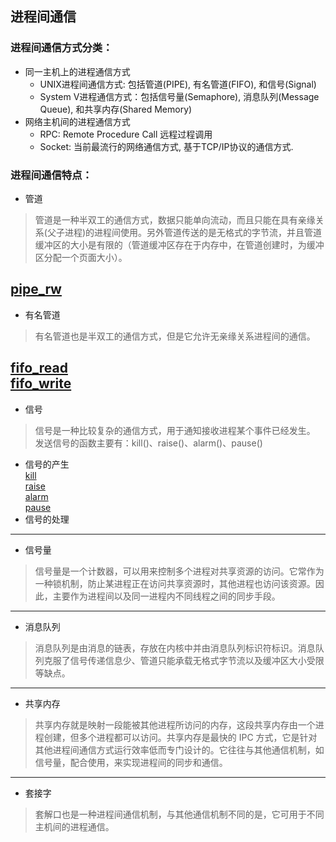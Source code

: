 ## 进程间通信

### 进程间通信方式分类：
* 同一主机上的进程通信方式
	* UNIX进程间通信方式: 包括管道(PIPE), 有名管道(FIFO), 和信号(Signal)
	* System V进程通信方式：包括信号量(Semaphore), 消息队列(Message Queue), 和共享内存(Shared Memory)
* 网络主机间的进程通信方式
	* RPC: Remote Procedure Call 远程过程调用
	* Socket: 当前最流行的网络通信方式, 基于TCP/IP协议的通信方式.

### 进程间通信特点：
* 管道
> 管道是一种半双工的通信方式，数据只能单向流动，而且只能在具有亲缘关系(父子进程)的进程间使用。另外管道传送的是无格式的字节流，并且管道缓冲区的大小是有限的（管道缓冲区存在于内存中，在管道创建时，为缓冲区分配一个页面大小）。

[pipe_rw](../06_IPC/pipe_rw.c)
---
* 有名管道
> 有名管道也是半双工的通信方式，但是它允许无亲缘关系进程间的通信。

[fifo_read](../06_IPC/fifo_read.c)  
[fifo_write](../06_IPC/fifo_write.c)  
---
* 信号
> 信号是一种比较复杂的通信方式，用于通知接收进程某个事件已经发生。
发送信号的函数主要有：kill()、raise()、alarm()、pause()

* 信号的产生  
[kill](../06_IPC/kill.c)  
[raise](../06_IPC/kill.c)  
[alarm](../06_IPC/alarm_demo.c)  
[pause](../06_IPC/pause_demo.c)  
* 信号的处理
---
* 信号量
> 信号量是一个计数器，可以用来控制多个进程对共享资源的访问。它常作为一种锁机制，防止某进程正在访问共享资源时，其他进程也访问该资源。因此，主要作为进程间以及同一进程内不同线程之间的同步手段。
---
* 消息队列
> 消息队列是由消息的链表，存放在内核中并由消息队列标识符标识。消息队列克服了信号传递信息少、管道只能承载无格式字节流以及缓冲区大小受限等缺点。
---
* 共享内存
> 共享内存就是映射一段能被其他进程所访问的内存，这段共享内存由一个进程创建，但多个进程都可以访问。共享内存是最快的 IPC 方式，它是针对其他进程间通信方式运行效率低而专门设计的。它往往与其他通信机制，如信号量，配合使用，来实现进程间的同步和通信。
---
* 套接字
> 套解口也是一种进程间通信机制，与其他通信机制不同的是，它可用于不同主机间的进程通信。